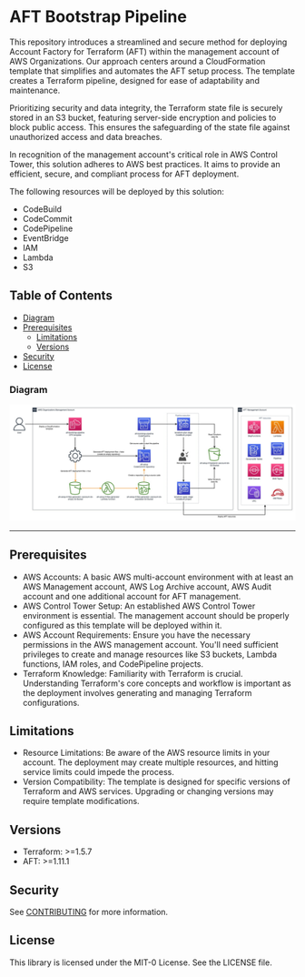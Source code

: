 
# AFT Bootstrap Pipeline

This repository introduces a streamlined and secure method for deploying Account Factory for Terraform (AFT) within the management account of AWS Organizations. Our approach centers around a CloudFormation template that simplifies and automates the AFT setup process. The template creates a Terraform pipeline, designed for ease of adaptability and maintenance.

Prioritizing security and data integrity, the Terraform state file is securely stored in an S3 bucket, featuring server-side encryption and policies to block public access. This ensures the safeguarding of the state file against unauthorized access and data breaches.

In recognition of the management account's critical role in AWS Control Tower, this solution adheres to AWS best practices. It aims to provide an efficient, secure, and compliant process for AFT deployment.

The following resources will be deployed by this solution:

- CodeBuild
- CodeCommit
- CodePipeline
- EventBridge
- IAM
- Lambda
- S3

## Table of Contents

- [Diagram](#diagram)
- [Prerequisites](#prerequisites)
    - [Limitations](#limitations)
    - [Versions](#versions)
- [Security](#security)
- [License](#license)

### Diagram

![diagram](diagram/aft-bootstrap-pipeline.jpg)

---

## Prerequisites

- AWS Accounts: A basic AWS multi-account environment with at least an AWS Management account, AWS Log Archive account, AWS Audit account and one additional account for AFT management.
- AWS Control Tower Setup: An established AWS Control Tower environment is essential. The management account should be properly configured as this template will be deployed within it.
- AWS Account Requirements: Ensure you have the necessary permissions in the AWS management account. You'll need sufficient privileges to create and manage resources like S3 buckets, Lambda functions, IAM roles, and CodePipeline projects.
- Terraform Knowledge: Familiarity with Terraform is crucial. Understanding Terraform's core concepts and workflow is important as the deployment involves generating and managing Terraform configurations.

## Limitations 

- Resource Limitations: Be aware of the AWS resource limits in your account. The deployment may create multiple resources, and hitting service limits could impede the process.
- Version Compatibility: The template is designed for specific versions of Terraform and AWS services. Upgrading or changing versions may require template modifications.

## Versions

- Terraform: >=1.5.7
- AFT: >=1.11.1

## Security

See [CONTRIBUTING](CONTRIBUTING.md#security-issue-notifications) for more information.

## License

This library is licensed under the MIT-0 License. See the LICENSE file.

